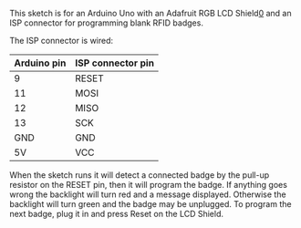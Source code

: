 This sketch is for an Arduino Uno with an Adafruit RGB LCD Shield[0]
and an ISP connector for programming blank RFID badges.

The ISP connector is wired:

|Arduino pin | ISP connector pin|
|------------|------------------|
|9           | RESET            |
|11          | MOSI             |
|12          | MISO             |
|13          | SCK              |
|GND         | GND              |
|5V          | VCC              |

When the sketch runs it will detect a connected badge by the pull-up
resistor on the RESET pin, then it will program the badge. If anything
goes wrong the backlight will turn red and a message displayed. Otherwise
the backlight will turn green and the badge may be unplugged. To program
the next badge, plug it in and press Reset on the LCD Shield.

  [0]: https://www.adafruit.com/products/716
